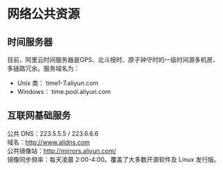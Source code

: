 # 网络公共资源

## 时间服务器

目前，阿里云时间服务器是GPS、北斗授时、原子钟守时的一级时间源多机房、多链路冗余。服务域名为：

* Unix 类： time1-7.aliyun.com  
* Windows： time.pool.aliyun.com  

## 互联网基础服务

公共 DNS：223.5.5.5 / 223.6.6.6  
域名：http://www.alidns.com  
公共镜像站：http://mirrors.aliyun.com/  
镜像同步频率：每天凌晨 2:00-4:00。覆盖了大多数开源软件及 Linux 发行版。  


